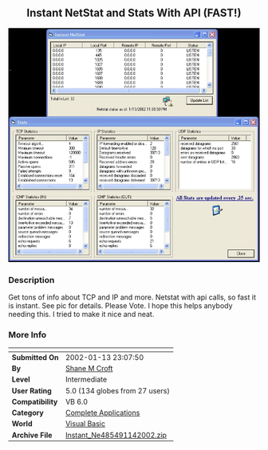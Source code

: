 ﻿<div align="center">

## Instant NetStat and Stats With API \(FAST\!\)

<img src="PIC200211423533653.jpg">
</div>

### Description

Get tons of info about TCP and IP and more. Netstat with api calls, so fast it is instant. See pic for details. Please Vote. I hope this helps anybody needing this. I tried to make it nice and neat.
 
### More Info
 


<span>             |<span>
---                |---
**Submitted On**   |2002-01-13 23:07:50
**By**             |[Shane M Croft](https://github.com/Planet-Source-Code/PSCIndex/blob/master/ByAuthor/shane-m-croft.md)
**Level**          |Intermediate
**User Rating**    |5.0 (134 globes from 27 users)
**Compatibility**  |VB 6\.0
**Category**       |[Complete Applications](https://github.com/Planet-Source-Code/PSCIndex/blob/master/ByCategory/complete-applications__1-27.md)
**World**          |[Visual Basic](https://github.com/Planet-Source-Code/PSCIndex/blob/master/ByWorld/visual-basic.md)
**Archive File**   |[Instant\_Ne485491142002\.zip](https://github.com/Planet-Source-Code/shane-m-croft-instant-netstat-and-stats-with-api-fast__1-30786/archive/master.zip)








